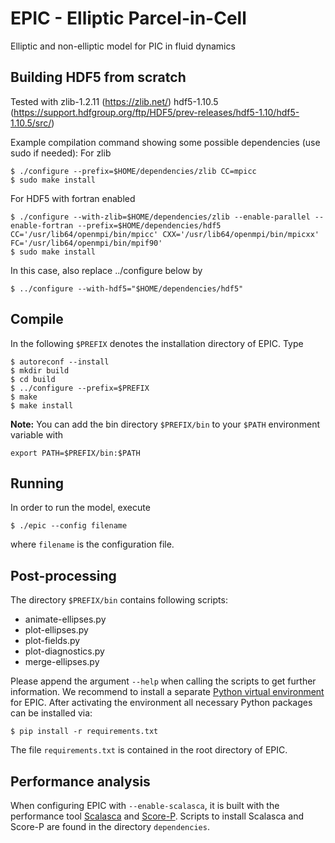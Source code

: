 # EPIC - Elliptic Parcel-in-Cell
Elliptic and non-elliptic model for PIC in fluid dynamics


## Building HDF5 from scratch
Tested with
zlib-1.2.11 (https://zlib.net/)
hdf5-1.10.5 (https://support.hdfgroup.org/ftp/HDF5/prev-releases/hdf5-1.10/hdf5-1.10.5/src/)


Example compilation command showing some possible dependencies (use sudo if needed):
For zlib
```
$ ./configure --prefix=$HOME/dependencies/zlib CC=mpicc
$ sudo make install
```

For HDF5 with fortran enabled
```
$ ./configure --with-zlib=$HOME/dependencies/zlib --enable-parallel --enable-fortran --prefix=$HOME/dependencies/hdf5 CC='/usr/lib64/openmpi/bin/mpicc' CXX='/usr/lib64/openmpi/bin/mpicxx' FC='/usr/lib64/openmpi/bin/mpif90'
$ sudo make install
```

In this case, also replace ../configure below by
```
$ ../configure --with-hdf5="$HOME/dependencies/hdf5"
```

## Compile
In the following `$PREFIX` denotes the installation directory of EPIC.
Type
```
$ autoreconf --install
$ mkdir build
$ cd build
$ ../configure --prefix=$PREFIX
$ make
$ make install
```

**Note:** You can add the bin directory `$PREFIX/bin` to your `$PATH` environment variable with
```
export PATH=$PREFIX/bin:$PATH
```

## Running
In order to run the model, execute
```
$ ./epic --config filename
```
where `filename` is the configuration file.

## Post-processing
The directory `$PREFIX/bin` contains following scripts:
* animate-ellipses.py
* plot-ellipses.py
* plot-fields.py
* plot-diagnostics.py
* merge-ellipses.py

Please append the argument `--help` when calling the scripts to get further information. We recommend to install
a separate [Python virtual environment](https://docs.python.org/3/library/venv.html) for EPIC. After activating
the environment all necessary Python packages can be installed via:
```
$ pip install -r requirements.txt
```
The file `requirements.txt` is contained in the root directory of EPIC.

## Performance analysis
When configuring EPIC with `--enable-scalasca`, it is built with the performance tool [Scalasca](https://www.scalasca.org/) and [Score-P](https://www.vi-hps.org/projects/score-p/). Scripts to install Scalasca and Score-P are found in the directory `dependencies`.


